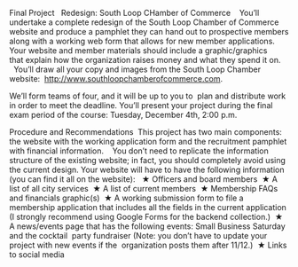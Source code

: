 Final Project  
Redesign: South Loop CHamber of Commerce   
You’ll undertake a complete redesign of the South Loop Chamber of Commerce website and produce a pamphlet they can hand out to prospective members along with a working web form that allows for new member applications. Your website and member materials should include a graphic/graphics that explain how the organization raises money and what they spend it on.     You’ll draw all your copy and images from the South Loop Chamber website:  http://www.southloopchamberofcommerce.com​.

We’ll form teams of four, and it will be up to you to  plan and distribute work in order to meet the deadline. You’ll present your project during the final  exam period of the course: Tuesday, December 4th, 2:00 p.m. 

Procedure and Recommendations 
This project has two main components: the website with the working application form and the recruitment pamphlet with financial information.   
You don’t need to replicate the information structure of the existing website; in fact, you should completely avoid using the current design. Your website will have to have the following information (you can find it all on the website):   
★ Officers and board members 
★ A list of all city services 
★ A list of current members 
★ Membership FAQs and financials graphic(s) 
★ A working submission form to file a membership application that includes all the fields in the current application (I strongly recommend using Google Forms for the backend collection.) 
★ A news/events page that has the following events: Small Business Saturday and the cocktail  party fundraiser (Note: you don’t have to update your project with new events if the  organization posts them after 11/12.) 
★ Links to social media 

